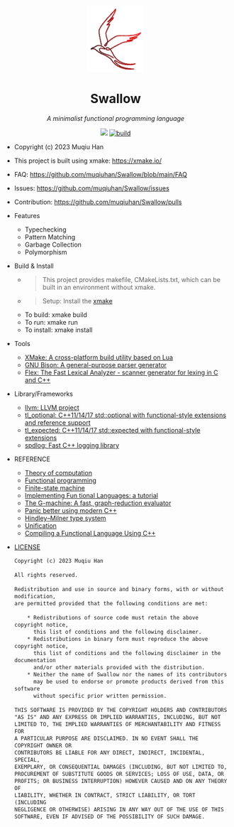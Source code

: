 <div align="center">

<img src="./resources/logo.png" height="150px">

# Swallow

*A minimalist functional programming language*

![](https://img.shields.io/badge/C++20-123456)
[![build](https://github.com/X-FRI/swallow/actions/workflows/build.yaml/badge.svg)](https://github.com/X-FRI/swallow/actions/workflows/build.yaml)

</div>

- Copyright (c) 2023 Muqiu Han
- This project is built using xmake: https://xmake.io/
- FAQ: https://github.com/muqiuhan/Swallow/blob/main/FAQ
- Issues: https://github.com/muqiuhan/Swallow/issues
- Contribution: https://github.com/muqiuhan/Swallow/pulls

- Features
  - Typechecking
  - Pattern Matching
  - Garbage Collection
  - Polymorphism

- Build & Install
  - > This project provides makefile, CMakeLists.txt, which can be built in an environment without xmake.
  - > Setup: Install the [xmake](xmake.io)
  - To build:   xmake build
  - To run:     xmake run
  - To install: xmake install


- Tools
  - [XMake: A cross-platform build utility based on Lua](https://xmake.io/#/)
  - [GNU Bison: A general-purpose parser generator](https://github.com/akimd/bison)
  - [Flex:  The Fast Lexical Analyzer - scanner generator for lexing in C and C++](https://github.com/westes/flex)

- Library/Frameworks
  - [llvm: LLVM project](https://github.com/llvm/llvm-project)
  - [tl_optional:  C++11/14/17 std::optional with functional-style extensions and reference support](https://github.com/TartanLlama/optional)
  - [tl_expected: C++11/14/17 std::expected with functional-style extensions ](https://github.com/TartanLlama/expected/)
  - [spdlog: Fast C++ logging library](https://github.com/gabime/spdlog)

- REFERENCE
  - [Theory of computation](https://en.wikipedia.org/wiki/Theory_of_computation)
  - [Functional programming](https://en.wikipedia.org/wiki/Functional_programming)
  - [Finite-state machine](https://en.wikipedia.org/wiki/Finite-state_machine)
  - [Implementing Fun tional Languages: a tutorial](https://www.microsoft.com/en-us/research/wp-content/uploads/1992/01/student.pdf)
  - [The G-machine: A fast, graph-reduction evaluator](https://link.springer.com/chapter/10.1007/3-540-15975-4_50)
  - [Panic better using modern C++](https://buildingblock.ai/Panic)
  - [Hindley–Milner type system](https://en.wikipedia.org/wiki/Hindley%E2%80%93Milner_type_system)
  - [Unification](https://en.wikipedia.org/wiki/Unification_(computer_science))
  - [Compiling a Functional Language Using C++](https://danilafe.com/blog/00_compiler_intro/)

- [LICENSE](./LICENSE)
  ```
  Copyright (c) 2023 Muqiu Han
  
  All rights reserved.
  
  Redistribution and use in source and binary forms, with or without modification,
  are permitted provided that the following conditions are met:
  
      * Redistributions of source code must retain the above copyright notice,
        this list of conditions and the following disclaimer.
      * Redistributions in binary form must reproduce the above copyright notice,
        this list of conditions and the following disclaimer in the documentation
        and/or other materials provided with the distribution.
      * Neither the name of Swallow nor the names of its contributors
        may be used to endorse or promote products derived from this software
        without specific prior written permission.
  
  THIS SOFTWARE IS PROVIDED BY THE COPYRIGHT HOLDERS AND CONTRIBUTORS
  "AS IS" AND ANY EXPRESS OR IMPLIED WARRANTIES, INCLUDING, BUT NOT
  LIMITED TO, THE IMPLIED WARRANTIES OF MERCHANTABILITY AND FITNESS FOR
  A PARTICULAR PURPOSE ARE DISCLAIMED. IN NO EVENT SHALL THE COPYRIGHT OWNER OR
  CONTRIBUTORS BE LIABLE FOR ANY DIRECT, INDIRECT, INCIDENTAL, SPECIAL,
  EXEMPLARY, OR CONSEQUENTIAL DAMAGES (INCLUDING, BUT NOT LIMITED TO,
  PROCUREMENT OF SUBSTITUTE GOODS OR SERVICES; LOSS OF USE, DATA, OR
  PROFITS; OR BUSINESS INTERRUPTION) HOWEVER CAUSED AND ON ANY THEORY OF
  LIABILITY, WHETHER IN CONTRACT, STRICT LIABILITY, OR TORT (INCLUDING
  NEGLIGENCE OR OTHERWISE) ARISING IN ANY WAY OUT OF THE USE OF THIS
  SOFTWARE, EVEN IF ADVISED OF THE POSSIBILITY OF SUCH DAMAGE.
  ```
  
